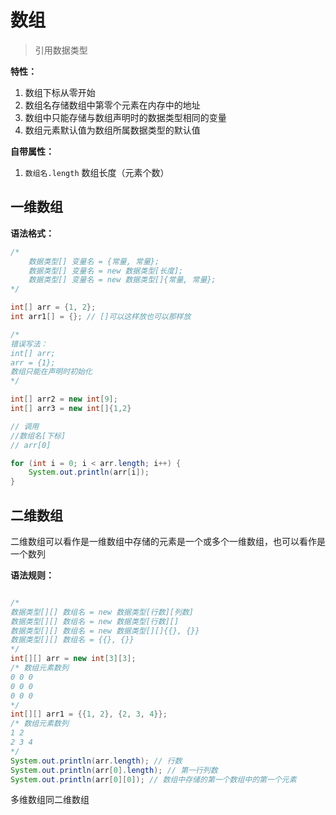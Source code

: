 # 数组

> 引用数据类型

**特性：**  
1. 数组下标从零开始
2. 数组名存储数组中第零个元素在内存中的地址
3. 数组中只能存储与数组声明时的数据类型相同的变量
4. 数组元素默认值为数组所属数据类型的默认值

**自带属性：**
1. `数组名.length` 数组长度（元素个数）


## 一维数组

**语法格式：**
```java
/*
    数据类型[] 变量名 = {常量, 常量};
    数据类型[] 变量名 = new 数据类型[长度]; 
    数据类型[] 变量名 = new 数据类型[]{常量, 常量}; 
*/

int[] arr = {1, 2};
int arr1[] = {}; // []可以这样放也可以那样放

/*
错误写法：
int[] arr;
arr = {1};
数组只能在声明时初始化
*/

int[] arr2 = new int[9];
int[] arr3 = new int[]{1,2}

// 调用
//数组名[下标]
// arr[0]

for (int i = 0; i < arr.length; i++) {
    System.out.println(arr[i]);
}

```


## 二维数组


二维数组可以看作是一维数组中存储的元素是一个或多个一维数组，也可以看作是一个数列

**语法规则：**
```java

/*
数据类型[][] 数组名 = new 数据类型[行数][列数]
数据类型[][] 数组名 = new 数据类型[行数][]
数据类型[][] 数组名 = new 数据类型[][]{{}, {}}
数据类型[][] 数组名 = {{}, {}}
*/
int[][] arr = new int[3][3];
/* 数组元素数列
0 0 0
0 0 0
0 0 0
*/
int[][] arr1 = {{1, 2}, {2, 3, 4}};
/* 数组元素数列
1 2
2 3 4
*/
System.out.println(arr.length); // 行数
System.out.println(arr[0].length); // 第一行列数
System.out.println(arr[0][0]); // 数组中存储的第一个数组中的第一个元素
```

多维数组同二维数组

